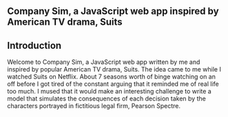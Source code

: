 ## Company Sim, a JavaScript web app inspired by American TV drama, Suits

## Introduction
Welcome to Company Sim, a JavaScript web app written by me and inspired by popular American TV drama, Suits. The idea came to me while I watched Suits on Netflix. About 7 seasons worth of binge watching on an off before I got tired of the constant arguing that it reminded me of real life too much. I mused that it would make an interesting challenge to write a model that simulates the consequences of each decision taken by the characters portrayed in fictitious legal firm, Pearson Spectre.
